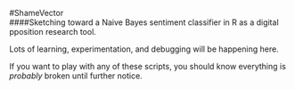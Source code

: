 #ShameVector                                                                  
####Sketching toward a Naive Bayes sentiment classifier in R as a digital pposition research tool.

Lots of learning, experimentation, and debugging will be happening here.

If you want to play with any of these scripts, you should know everything is *probably* broken until further notice.
